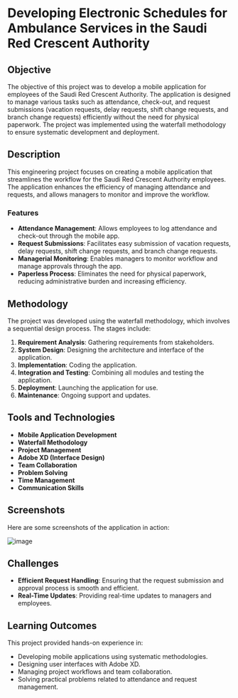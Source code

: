 # Developing Electronic Schedules for Ambulance Services in the Saudi Red Crescent Authority

## Objective
The objective of this project was to develop a mobile application for employees of the Saudi Red Crescent Authority. The application is designed to manage various tasks such as attendance, check-out, and request submissions (vacation requests, delay requests, shift change requests, and branch change requests) efficiently without the need for physical paperwork. The project was implemented using the waterfall methodology to ensure systematic development and deployment.

## Description
This engineering project focuses on creating a mobile application that streamlines the workflow for the Saudi Red Crescent Authority employees. The application enhances the efficiency of managing attendance and requests, and allows managers to monitor and improve the workflow.

### Features
- **Attendance Management**: Allows employees to log attendance and check-out through the mobile app.
- **Request Submissions**: Facilitates easy submission of vacation requests, delay requests, shift change requests, and branch change requests.
- **Managerial Monitoring**: Enables managers to monitor workflow and manage approvals through the app.
- **Paperless Process**: Eliminates the need for physical paperwork, reducing administrative burden and increasing efficiency.

## Methodology
The project was developed using the waterfall methodology, which involves a sequential design process. The stages include:
1. **Requirement Analysis**: Gathering requirements from stakeholders.
2. **System Design**: Designing the architecture and interface of the application.
3. **Implementation**: Coding the application.
4. **Integration and Testing**: Combining all modules and testing the application.
5. **Deployment**: Launching the application for use.
6. **Maintenance**: Ongoing support and updates.

## Tools and Technologies
- **Mobile Application Development**
- **Waterfall Methodology**
- **Project Management**
- **Adobe XD (Interface Design)**
- **Team Collaboration**
- **Problem Solving**
- **Time Management**
- **Communication Skills**

## Screenshots
Here are some screenshots of the application in action:

![image](https://github.com/Alhanoufa21/Developing-electronic-schedules-for-ambulance-services-in-the-Saudi-Red-Crescent-Authority/assets/117589529/8530dd6c-2fd5-4071-9039-c451fc0c50f7)


## Challenges
- **Efficient Request Handling**: Ensuring that the request submission and approval process is smooth and efficient.
- **Real-Time Updates**: Providing real-time updates to managers and employees.

## Learning Outcomes
This project provided hands-on experience in:
- Developing mobile applications using systematic methodologies.
- Designing user interfaces with Adobe XD.
- Managing project workflows and team collaboration.
- Solving practical problems related to attendance and request management.
